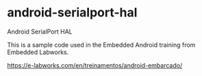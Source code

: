 # android-serialport-hal
Android SerialPort HAL

This is a sample code used in the Embedded Android training from Embedded Labworks.

https://e-labworks.com/en/treinamentos/android-embarcado/
